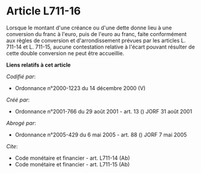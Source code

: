 # Article L711-16

Lorsque le montant d'une créance ou d'une dette donne lieu à une conversion du franc à l'euro, puis de l'euro au franc, faite
conformément aux règles de conversion et d'arrondissement prévues par les articles L. 711-14 et L. 711-15, aucune
contestation relative à l'écart pouvant résulter de cette double conversion ne peut être accueillie.

**Liens relatifs à cet article**

_Codifié par_:

  - Ordonnance n°2000-1223 du 14 décembre 2000 (V)

_Créé par_:

  - Ordonnance n°2001-766 du 29 août 2001 - art. 13 () JORF 31 août 2001

_Abrogé par_:

  - Ordonnance n°2005-429 du 6 mai 2005 - art. 88 () JORF 7 mai 2005

_Cite_:

  - Code monétaire et financier - art. L711-14 (Ab)
  - Code monétaire et financier - art. L711-15 (Ab)

